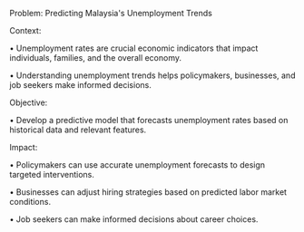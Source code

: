 Problem: Predicting Malaysia's Unemployment Trends

Context:

•	Unemployment rates are crucial economic indicators that impact individuals, families, and the overall economy.

•	Understanding unemployment trends helps policymakers, businesses, and job seekers make informed decisions.

Objective:

•	Develop a predictive model that forecasts unemployment rates based on historical data and relevant features.

Impact:

•	Policymakers can use accurate unemployment forecasts to design targeted interventions.

•	Businesses can adjust hiring strategies based on predicted labor market conditions.

•	Job seekers can make informed decisions about career choices.
